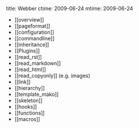 title: Webber
ctime: 2009-06-24
mtime: 2009-06-24

* [[overview]]
* [[pageformat]]
* [[configuration]]
 * [[commandline]]
 * [[inheritance]]
* [[Plugins]]
 * [[read_rst]]
 * [[read_markdown]]
 * [[read_html]]
 * [[read_copyonly]] (e.g. images)
 * [[link]]
 * [[hierarchy]]
 * [[template_mako]]
 * [[skeleton]]
* [[hooks]]
* [[functions]]
* [[macros]]

